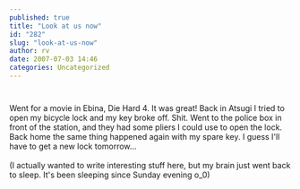 ```yaml
---
published: true
title: "Look at us now"
id: "282"
slug: "look-at-us-now"
author: rv
date: 2007-07-03 14:46
categories: Uncategorized
---
```

<a href="http://bp0.blogger.com/_RIq3e2nKDHo/RopkoGiA2YI/AAAAAAAABPw/b7VfvpTTmms/s1600-h/IMG_0897.jpg"><img style="display:block;text-align:center;cursor:pointer;margin:0 auto 10px;" src="http://bp0.blogger.com/_RIq3e2nKDHo/RopkoGiA2YI/AAAAAAAABPw/b7VfvpTTmms/s400/IMG_0897.jpg" alt="" border="0" /></a><br />Went for a movie in Ebina, Die Hard 4. It was great! Back in Atsugi I tried to open my bicycle lock and my key broke off. Shit. Went to the police box in front of the station, and they had some pliers I could use to open the lock. Back home the same thing happened again with my spare key. I guess I'll have to get a new lock tomorrow...<br /><br />(I actually wanted to write interesting stuff here, but my brain just went back to sleep. It's been sleeping since Sunday evening o_0)